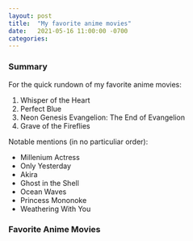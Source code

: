 ```yaml
---
layout: post
title:  "My favorite anime movies"
date:   2021-05-16 11:00:00 -0700
categories: 
---
```


### Summary

For the quick rundown of my favorite anime movies:
1. Whisper of the Heart
2. Perfect Blue
3. Neon Genesis Evangelion: The End of Evangelion
4. Grave of the Fireflies

Notable mentions (in no particuliar order):
- Millenium Actress
- Only Yesterday
- Akira
- Ghost in the Shell
- Ocean Waves
- Princess Mononoke
- Weathering With You

### Favorite Anime Movies
